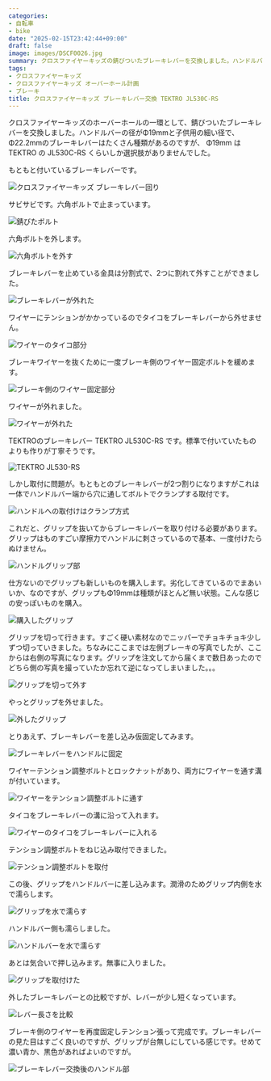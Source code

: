 ```yaml
---
categories:
- 自転車
- bike
date: "2025-02-15T23:42:44+09:00"
draft: false
image: images/DSCF0026.jpg
summary: クロスファイヤーキッズの錆びついたブレーキレバーを交換しました。ハンドルバーの径がΦ19mmと細いです。Φ22.2mmのブレーキレバーはたくさん種類があるのですが、Φ19mm は TEKTRO JL530C-RS くらいしか選択肢がありませんでした。
tags:
- クロスファイヤーキッズ
- クロスファイヤーキッズ オーバーホール計画
- ブレーキ
title: クロスファイヤーキッズ ブレーキレバー交換 TEKTRO JL530C-RS
---
```


クロスファイヤーキッズのホーバーホールの一環として、錆びついたブレーキレバーを交換しました。ハンドルバーの径がΦ19mmと子供用の細い径で、Φ22.2mmのブレーキレバーはたくさん種類があるのですが、
Φ19mm は TEKTRO の JL530C-RS くらいしか選択肢がありませんでした。

もともと付いているブレーキレバーです。

![クロスファイヤーキッズ ブレーキレバー回り](./images/DSCF0025.jpg) 

サビサビです。六角ボルトで止まっています。

![錆びたボルト](./images/IMG_20200418_131652.jpg)

六角ボルトを外します。

![六角ボルトを外す](./images/IMG_20200418_131718.jpg)

ブレーキレバーを止めている金具は分割式で、2つに割れて外すことができました。

![ブレーキレバーが外れた](./images/IMG_20200418_131917.jpg)

ワイヤーにテンションがかかっているのでタイコをブレーキレバーから外せません。

![ワイヤーのタイコ部分](./images/IMG_20200418_132032.jpg)

ブレーキワイヤーを抜くために一度ブレーキ側のワイヤー固定ボルトを緩めます。

![ブレーキ側のワイヤー固定部分](./images/IMG_20200418_132348.jpg)

ワイヤーが外れました。

![ワイヤーが外れた](./images/IMG_20200418_132440.jpg)

TEKTROのブレーキレバー TEKTRO JL530C-RS
です。標準で付いていたものよりも作りが丁寧そうです。

![TEKTRO JL530-RS](./images/DSCF0022.jpg)

しかし取付に問題が。もともとのブレーキレバーが2つ割りになりますがこれは一体でハンドルバー端から穴に通してボルトでクランプする取付です。

![ハンドルへの取付けはクランプ方式](./images/IMG_20200418_132846.jpg)

これだと、グリップを抜いてからブレーキレバーを取り付ける必要があります。グリップはものすごい摩擦力でハンドルに刺さっているので基本、一度付けたらぬけません。

![ハンドルグリップ部](./images/IMG_20200418_132856.jpg)

仕方ないのでグリップも新しいものを購入します。劣化してきているのでまあいいか、なのですが、グリップもΦ19mmは種類がほとんど無い状態。こんな感じの安っぽいものを購入。

![購入したグリップ](./images/IMG_20200425_093242.jpg)

グリップを切って行きます。すごく硬い素材なのでニッパーでチョキチョキ少しずつ切っていきました。ちなみにここまでは左側ブレーキの写真でしたが、ここからは右側の写真になります。グリップを注文してから届くまで数日あったのでどちら側の写真を撮っていたか忘れて逆になってしまいました。。。

![グリップを切って外す](./images/IMG_20200425_090110.jpg)

やっとグリップを外せました。

![外したグリップ](./images/IMG_20200425_090409.jpg)

とりあえず、ブレーキレバーを差し込み仮固定してみます。

![ブレーキレバーをハンドルに固定](./images/IMG_20200425_092151.jpg)

ワイヤーテンション調整ボルトとロックナットがあり、両方にワイヤーを通す溝が付いています。

![ワイヤーをテンション調整ボルトに通す](./images/IMG_20200425_092328.jpg)

タイコをブレーキレバーの溝に沿って入れます。

![ワイヤーのタイコをブレーキレバーに入れる](./images/IMG_20200425_092419.jpg)

テンション調整ボルトをねじ込み取付できました。

![テンション調整ボルトを取付](./images/IMG_20200425_092531.jpg)

この後、グリップをハンドルバーに差し込みます。潤滑のためグリップ内側を水で濡らします。

![グリップを水で濡らす](./images/IMG_20200425_093321.jpg)

ハンドルバー側も濡らしました。

![ハンドルバーを水で濡らす](./images/IMG_20200425_093336.jpg)

あとは気合いで押し込みます。無事に入りました。

![グリップを取付けた](./images/IMG_20200425_093506.jpg)

外したブレーキレバーとの比較ですが、レバーが少し短くなっています。

![レバー長さを比較](./images/IMG_20200425_100645.jpg)

ブレーキ側のワイヤーを再度固定しテンション張って完成です。ブレーキレバーの見た目はすごく良いのですが、グリップが台無しにしている感じです。せめて濃い青か、黒色があればよいのですが。

![ブレーキレバー交換後のハンドル部](./images/DSCF0046.JPG)
